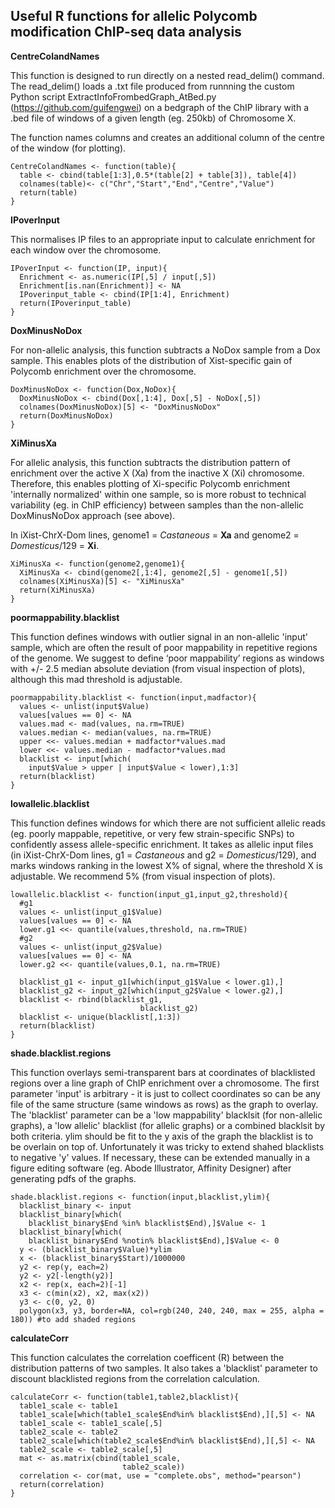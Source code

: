 ## Useful R functions for allelic Polycomb modification ChIP-seq data analysis
**CentreColandNames**

This function is designed to run directly on a nested read_delim() command. 
The read_delim() loads a .txt file produced from runnning the custom Python script ExtractInfoFrombedGraph_AtBed.py (https://github.com/guifengwei) on a bedgraph of the ChIP library with a .bed file of windows of a given length (eg. 250kb) of Chromosome X. 

The function names columns and creates an additional column of the centre of the window (for plotting).

```{CentreColandNames}
CentreColandNames <- function(table){
  table <- cbind(table[1:3],0.5*(table[2] + table[3]), table[4])
  colnames(table)<- c("Chr","Start","End","Centre","Value")
  return(table)
}

```


**IPoverInput**

This normalises IP files to an appropriate input to calculate enrichment for each window over the chromosome.

```{IPoverInput}
IPoverInput <- function(IP, input){
  Enrichment <- as.numeric(IP[,5] / input[,5])
  Enrichment[is.nan(Enrichment)] <- NA
  IPoverinput_table <- cbind(IP[1:4], Enrichment)
  return(IPoverinput_table)
}
```

**DoxMinusNoDox**

For non-allelic analysis, this function subtracts a NoDox sample from a Dox sample. This enables plots of the distribution of Xist-specific gain of Polycomb enrichment over the chromosome.

```{DoxMinusNoDox}
DoxMinusNoDox <- function(Dox,NoDox){
  DoxMinusNoDox <- cbind(Dox[,1:4], Dox[,5] - NoDox[,5])
  colnames(DoxMinusNoDox)[5] <- "DoxMinusNoDox"
  return(DoxMinusNoDox)
}

```

**XiMinusXa**

For allelic analysis, this function subtracts the distribution pattern of enrichment over the active X (Xa) from the inactive X (Xi) chromosome. Therefore, this enables plotting of Xi-specific Polycomb enrichment 'internally normalized' within one sample, so is more robust to technical variability (eg. in ChIP efficiency) between samples than the non-allelic DoxMinusNoDox approach (see above). 

In iXist-ChrX-Dom lines, genome1 = *Castaneous* = **Xa** and genome2 = *Domesticus*/129 = **Xi**. 

```{XiMinusXa}
XiMinusXa <- function(genome2,genome1){
  XiMinusXa <- cbind(genome2[,1:4], genome2[,5] - genome1[,5])
  colnames(XiMinusXa)[5] <- "XiMinusXa"
  return(XiMinusXa)
}

```

**poormappability.blacklist**

This function defines windows with outlier signal in an non-allelic 'input' sample, which are often the result of poor mappability in repetitive regions of the genome. We suggest to define ‘poor mappability’ regions as windows with +/- 2.5 median absolute deviation (from visual inspection of plots), although this mad threshold is adjustable.


```{poormappability.blacklist}
poormappability.blacklist <- function(input,madfactor){
  values <- unlist(input$Value) 
  values[values == 0] <- NA
  values.mad <- mad(values, na.rm=TRUE)
  values.median <- median(values, na.rm=TRUE)
  upper <<- values.median + madfactor*values.mad
  lower <<- values.median - madfactor*values.mad
  blacklist <- input[which(
    input$Value > upper | input$Value < lower),1:3]
  return(blacklist)
}
```

**lowallelic.blacklist**

This function defines windows for which there are not sufficient allelic reads (eg. poorly mappable, repetitive, or very few strain-specific SNPs) to confidently assess allele-specific enrichment. It takes as allelic input files (in iXist-ChrX-Dom lines, g1 = *Castaneous* and g2 = *Domesticus*/129), and marks windows ranking in the lowest X% of signal, where the threshold X is adjustable. We recommend 5% (from visual inspection of plots). 

```{lowallelic.blacklist}
lowallelic.blacklist <- function(input_g1,input_g2,threshold){
  #g1
  values <- unlist(input_g1$Value) 
  values[values == 0] <- NA
  lower.g1 <<- quantile(values,threshold, na.rm=TRUE)
  #g2
  values <- unlist(input_g2$Value) 
  values[values == 0] <- NA
  lower.g2 <<- quantile(values,0.1, na.rm=TRUE)
  
  blacklist_g1 <- input_g1[which(input_g1$Value < lower.g1),]
  blacklist_g2 <- input_g2[which(input_g2$Value < lower.g2),]
  blacklist <- rbind(blacklist_g1,
                             blacklist_g2)
  blacklist <- unique(blacklist[,1:3])
  return(blacklist)  
}
```

**shade.blacklist.regions**

This function overlays semi-transparent bars at coordinates of blacklisted regions over a line graph of ChIP enrichment over a chromosome. The first parameter 'input' is arbitrary - it is just to collect coordinates so can be any file of the same structure (same windows as rows) as the graph to overlay. The 'blacklist' parameter can be a 'low mappability' blacklsit (for non-allelic graphs), a 'low allelic' blacklist (for allelic graphs) or a combined blacklsit by both criteria. ylim should be fit to the y axis of the graph the blacklist is to be overlain on top of. Unfortunately it was tricky to extend shahed blacklists to negative 'y' values. If necessary, these can be extended manually in a figure editing software (eg. Abode Illustrator, Affinity Designer) after generating pdfs of the graphs. 


```{shade.blacklist.regions}
shade.blacklist.regions <- function(input,blacklist,ylim){
  blacklist_binary <- input
  blacklist_binary[which(
    blacklist_binary$End %in% blacklist$End),]$Value <- 1
  blacklist_binary[which(
    blacklist_binary$End %notin% blacklist$End),]$Value <- 0
  y <- (blacklist_binary$Value)*ylim
  x <- (blacklist_binary$Start)/1000000
  y2 <- rep(y, each=2)
  y2 <- y2[-length(y2)]
  x2 <- rep(x, each=2)[-1]
  x3 <- c(min(x2), x2, max(x2))
  y3 <- c(0, y2, 0)
  polygon(x3, y3, border=NA, col=rgb(240, 240, 240, max = 255, alpha = 180)) #to add shaded regions
```

**calculateCorr**

This function calculates the correlation coefficent (R) between the distribution patterns of two samples. It also takes a 'blacklist' parameter to discount blacklisted regions from the correlation calculation.

```{calculateCorr}
calculateCorr <- function(table1,table2,blacklist){
  table1_scale <- table1
  table1_scale[which(table1_scale$End%in% blacklist$End),][,5] <- NA
  table1_scale <- table1_scale[,5]
  table2_scale <- table2
  table2_scale[which(table2_scale$End%in% blacklist$End),][,5] <- NA
  table2_scale <- table2_scale[,5]
  mat <- as.matrix(cbind(table1_scale,
                         table2_scale))
  correlation <- cor(mat, use = "complete.obs", method="pearson")
  return(correlation)  
}
```
